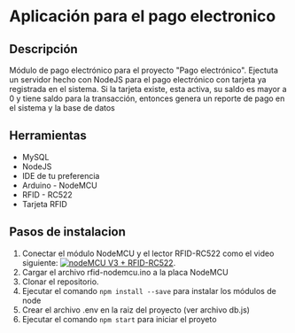# Aplicación para el pago electronico

## Descripción
Módulo de pago electrónico para el proyecto "Pago electrónico".
Ejectuta un servidor hecho con NodeJS para el pago electrónico con tarjeta ya registrada en el sistema.
Si la tarjeta existe, esta activa, su saldo es mayor a 0 y tiene saldo para la transacción, entonces genera un reporte de pago en el sistema y la base de datos

## Herramientas
* MySQL
* NodeJS
* IDE de tu preferencia
* Arduino - NodeMCU
* RFID - RC522
* Tarjeta RFID

## Pasos de instalacion
1. Conectar el módulo NodeMCU y el lector RFID-RC522 como el video siguiente:
[![nodeMCU V3 + RFID-RC522](https://youtu.be/sRgosRd32eA?t=141)](https://youtu.be/sRgosRd32eA?t=141).
2. Cargar el archivo rfid-nodemcu.ino a la placa NodeMCU
2. Clonar el repositorio.
3. Ejecutar el comando ```npm install --save``` para instalar los módulos de node
4. Crear el archivo .env en la raiz del proyecto (ver archivo db.js)
5. Ejecutar el comando ```npm start``` para iniciar el proyeto


